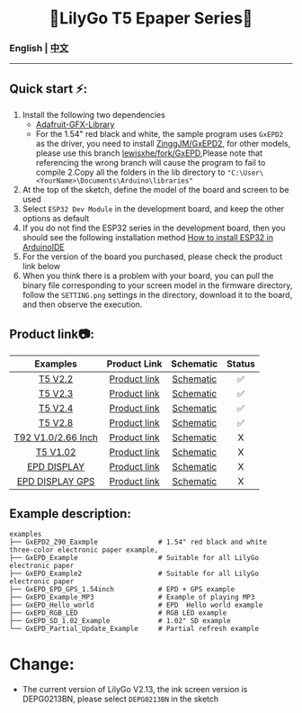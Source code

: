 
<h1 align = "center">🌟LilyGo T5 Epaper Series🌟</h1>

### English | [中文](docs/details_cn.md) 

--------------------------------------


<h2 align = "left">Quick start ⚡:</h2>

1. Install the following two dependencies
     - [Adafruit-GFX-Library](https://github.com/adafruit/Adafruit-GFX-Library)
     - For the 1.54" red black and white, the sample program uses `GxEPD2` as the driver, you need to install [ZinggJM/GxEPD2](https://github.com/ZinggJM/GxEPD2), for other models, please use this branch [lewisxhe/fork/GxEPD](https://github.com/lewisxhe/GxEPD),Please note that referencing the wrong branch will cause the program to fail to compile 
2.Copy all the folders in the lib directory to `"C:\User\<YourName>\Documents\Arduino\libraries"`
3. At the top of the sketch, define the model of the board and screen to be used 
4. Select `ESP32 Dev Module` in the development board, and keep the other options as default
5. If you do not find the ESP32 series in the development board, then you should see the following installation method [How to install ESP32 in ArduinoIDE](https://github.com/espressif/arduino-esp32/blob/master/docs/arduino-ide/boards_manager.md)
6. For the version of the board you purchased, please check the product link below 
7. When you think there is a problem with your board, you can pull the binary file corresponding to your screen model in the firmware directory, follow the `SETTING.png` settings in the directory, download it to the board, and then observe the execution. 



<h2 align = "left">Product link📷:</h2>

|        Examples        |                          Product  Link                           |              Schematic              | Status |
| :--------------------: | :--------------------------------------------------------------: | :---------------------------------: | :----: |
|      [ T5 V2.2]()      | [Product link](https://www.aliexpress.com/item/32850386996.html) | [Schematic](./schematic/T5V2.2.pdf) |   ✅    |
|      [T5 V2.3]()       | [Product link](https://www.aliexpress.com/item/32869729970.html) | [Schematic](./schematic/T5V2.3.pdf) |   ✅    |
|      [T5 V2.4]()       | [Product link](https://www.aliexpress.com/item/32860674791.html) | [Schematic](./schematic/T5V2.4.pdf) |   ✅    |
|      [T5 V2.8]()       | [Product link](https://www.aliexpress.com/item/32867880658.html) | [Schematic](./schematic/T5v2.8.pdf) |   ✅    |
| [T92 V1.0/2.66 Inch]() |                         [Product link]()                         |            [Schematic]()            |   X    |
|      [T5 V1.02]()      |                         [Product link]()                         |            [Schematic]()            |   X    |
|    [EPD DISPLAY]()     |                         [Product link]()                         |            [Schematic]()            |   X    |
|  [EPD DISPLAY GPS]()   |                         [Product link]()                         |            [Schematic]()            |   X    |



<h2 align = "left">Example description:</h2>

```
examples
├── GxEPD2_Z90_Eaxmple               # 1.54" red black and white three-color electronic paper example, 
├── GxEPD_Example                    # Suitable for all LilyGo electronic paper 
├── GxEPD_Example2                   # Suitable for all LilyGo electronic paper 
├── GxEPD_EPD_GPS_1.54inch           # EPD + GPS example
├── GxEPD_Example_MP3                # Example of playing MP3 
├── GxEPD_Hello_world                # EPD  Hello world example 
├── GxEPD_RGB_LED                    # RGB LED example 
├── GxEPD_SD_1.02_Example            # 1.02" SD example 
└── GxEPD_Partial_Update_Example     # Partial refresh example 
```

# Change: 
- The current version of LilyGo V2.13, the ink screen version is DEPG0213BN, please select `DEPG0213BN` in the sketch 